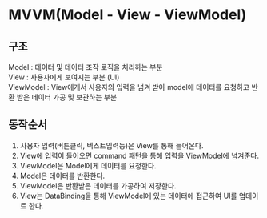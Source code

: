 # MVVM(Model - View - ViewModel)
## 구조
Model : 데이터 및 데이터 조작 로직을 처리하는 부분  
View : 사용자에게 보여지는 부분 (UI)  
ViewModel : View에게서 사용자의 입력을 넘겨 받아 model에 데이터를 요청하고 반환 받은 데이터 가공 및 보관하는 부분  

## 동작순서
1. 사용자 입력(버튼클릭, 텍스트입력등)은 View를 통해 들어온다.
2. View에 입력이 들어오면 command 패턴을 통해 입력을 ViewModel에 넘겨준다.
3. ViewModel은 Model에게 데이터를 요청한다.
4. Model은 데이터를 반환한다.
5. ViewModel은 반환받은 데이터를 가공하여 저장한다.
6. View는 DataBinding을 통해 ViewModel에 있는 데이터에 접근하여 UI를 업데이트 한다.







